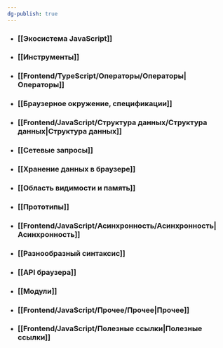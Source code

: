 ```yaml
---
dg-publish: true
---
```

- ### [[Экосистема JavaScript]]
- ### [[Инструменты]]
- ### [[Frontend/TypeScript/Операторы/Операторы|Операторы]]
- ### [[Браузерное окружение, спецификации]]
- ### [[Frontend/JavaScript/Структура данных/Структура данных|Структура данных]]
- ### [[Сетевые запросы]]
- ### [[Хранение данных в браузере]]
- ### [[Область видимости и память]]
- ### [[Прототипы]]
- ### [[Frontend/JavaScript/Асинхронность/Асинхронность|Асинхронность]]
- ### [[Разнообразный синтаксис]]
- ### [[API браузера]]
- ### [[Модули]]
- ### [[Frontend/JavaScript/Прочее/Прочее|Прочее]]
- ### [[Frontend/JavaScript/Полезные ссылки|Полезные ссылки]]
